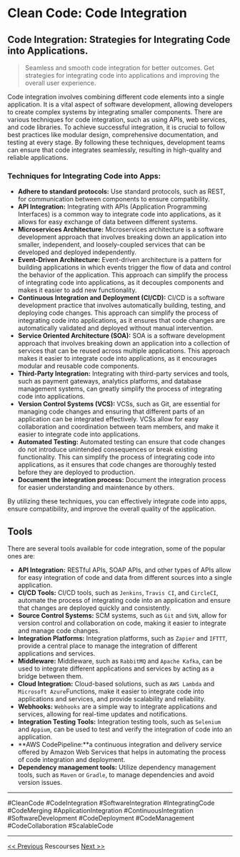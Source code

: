 # Clean Code: Code Integration



## Code Integration: Strategies for Integrating Code into Applications.

> Seamless and smooth code integration for better outcomes. Get strategies for integrating code into applications and improving the overall user experience.

Code integration involves combining different code elements into a single application. It is a vital aspect of software development, allowing developers to create complex systems by integrating smaller components. There are various techniques for code integration, such as using APIs, web services, and code libraries. To achieve successful integration, it is crucial to follow best practices like modular design, comprehensive documentation, and testing at every stage. By following these techniques, development teams can ensure that code integrates seamlessly, resulting in high-quality and reliable applications.

### Techniques for Integrating Code into Apps:

- **Adhere to standard protocols:** Use standard protocols, such as REST, for communication between components to ensure compatibility.
- **API Integration:** Integrating with APIs (Application Programming Interfaces) is a common way to integrate code into applications, as it allows for easy exchange of data between different systems.
- **Microservices Architecture:** Microservices architecture is a software development approach that involves breaking down an application into smaller, independent, and loosely-coupled services that can be developed and deployed independently.
- **Event-Driven Architecture:** Event-driven architecture is a pattern for building applications in which events trigger the flow of data and control the behavior of the application. This approach can simplify the process of integrating code into applications, as it decouples components and makes it easier to add new functionality.
- **Continuous Integration and Deployment (CI/CD):** CI/CD is a software development practice that involves automatically building, testing, and deploying code changes. This approach can simplify the process of integrating code into applications, as it ensures that code changes are automatically validated and deployed without manual intervention.
- **Service Oriented Architecture (SOA):** SOA is a software development approach that involves breaking down an application into a collection of services that can be reused across multiple applications. This approach makes it easier to integrate code into applications, as it encourages modular and reusable code components.
- **Third-Party Integration:** Integrating with third-party services and tools, such as payment gateways, analytics platforms, and database management systems, can greatly simplify the process of integrating code into applications.
- **Version Control Systems (VCS):** VCSs, such as Git, are essential for managing code changes and ensuring that different parts of an application can be integrated effectively. VCSs allow for easy collaboration and coordination between team members, and make it easier to integrate code into applications.
- **Automated Testing:** Automated testing can ensure that code changes do not introduce unintended consequences or break existing functionality. This can simplify the process of integrating code into applications, as it ensures that code changes are thoroughly tested before they are deployed to production.
- **Document the integration process:** Document the integration process for easier understanding and maintenance by others.

By utilizing these techniques, you can effectively integrate code into apps, ensure compatibility, and improve the overall quality of the application.

## Tools

There are several tools available for code integration, some of the popular ones are:

- **API Integration:** RESTful APIs, SOAP APIs, and other types of APIs allow for easy integration of code and data from different sources into a single application.
- **CI/CD Tools:** CI/CD tools, such as `Jenkins`, `Travis CI`, and `CircleCI`, automate the process of integrating code into an application and ensure that changes are deployed quickly and consistently.
- **Source Control Systems:** SCM systems, such as `Git` and `SVN`, allow for version control and collaboration on code, making it easier to integrate and manage code changes.
- **Integration Platforms:** Integration platforms, such as `Zapier` and `IFTTT`, provide a central place to manage the integration of different applications and services.
- **Middleware:** Middleware, such as `RabbitMQ` and `Apache Kafka`, can be used to integrate different applications and services by acting as a bridge between them.
- **Cloud Integration:** Cloud-based solutions, such as `AWS Lambda` and `Microsoft Azure`Functions, make it easier to integrate code into applications and services, and provide scalability and reliability.
- **Webhooks:** `Webhooks` are a simple way to integrate applications and services, allowing for real-time updates and notifications.
- **Integration Testing Tools:** Integration testing tools, such as `Selenium` and `Appium`, can be used to test and verify the integration of code into an application.
- **AWS CodePipeline:**a continuous integration and delivery service offered by Amazon Web Services that helps in automating the process of code integration and deployment.
- **Dependency management tools:** Utilize dependency management tools, such as `Maven` or `Gradle`, to manage dependencies and avoid version issues.

---

#CleanCode #CodeIntegration #SoftwareIntegration #IntegratingCode #CodeMerging #ApplicationIntegration #ContinuousIntegration #SoftwareDevelopment #CodeDeployment #CodeManagement #CodeCollaboration #ScalableCode

---

[<< Previous](../day-27-code-scalability/README.md) Rescourses
[Next >>](../day-29-design-patterns/README.md)
